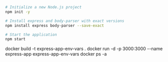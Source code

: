 ```bash
# Initialize a new Node.js project
npm init -y

# Install express and body-parser with exact versions
npm install express body-parser --save-exact

# Start the application
npm start
```


docker build -t express-app-env-vars .
docker run -d -p 3000:3000 --name express-app express-app-env-vars
docker ps -a 